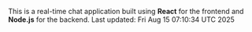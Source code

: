 This is a real-time chat application built using **React** for the frontend and **Node.js** for the backend.
Last updated: Fri Aug 15 07:10:34 UTC 2025
